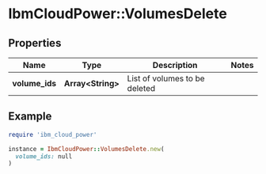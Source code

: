 # IbmCloudPower::VolumesDelete

## Properties

| Name | Type | Description | Notes |
| ---- | ---- | ----------- | ----- |
| **volume_ids** | **Array&lt;String&gt;** | List of volumes to be deleted |  |

## Example

```ruby
require 'ibm_cloud_power'

instance = IbmCloudPower::VolumesDelete.new(
  volume_ids: null
)
```

